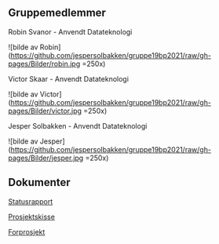 ## Gruppemedlemmer

Robin Svanor - Anvendt Datateknologi

![bilde av Robin](https://github.com/jespersolbakken/gruppe19bp2021/raw/gh-pages/Bilder/robin.jpg =250x)

Victor Skaar - Anvendt Datateknologi

![bilde av Victor](https://github.com/jespersolbakken/gruppe19bp2021/raw/gh-pages/Bilder/victor.jpg =250x)

Jesper Solbakken - Anvendt Datateknologi

![bilde av Jesper](https://github.com/jespersolbakken/gruppe19bp2021/raw/gh-pages/Bilder/jesper.jpg =250x)



## Dokumenter

[Statusrapport](https://github.com/jespersolbakken/gruppe19bp2021/raw/gh-pages/Filer/Statusrapport.pdf)

[Prosjektskisse](https://github.com/jespersolbakken/gruppe19bp2021/raw/gh-pages/Filer/Prosjektskisse.pdf)

[Forprosjekt]()
